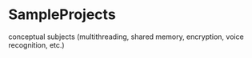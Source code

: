 # SampleProjects
conceptual subjects (multithreading, shared memory, encryption, voice recognition, etc.)
